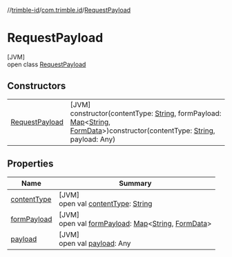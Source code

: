//[trimble-id](../../../index.md)/[com.trimble.id](../index.md)/[RequestPayload](index.md)

# RequestPayload

[JVM]\
open class [RequestPayload](index.md)

## Constructors

| | |
|---|---|
| [RequestPayload](-request-payload.md) | [JVM]<br>constructor(contentType: [String](https://docs.oracle.com/javase/8/docs/api/java/lang/String.html), formPayload: [Map](https://docs.oracle.com/javase/8/docs/api/java/util/Map.html)&lt;[String](https://docs.oracle.com/javase/8/docs/api/java/lang/String.html), [FormData](../-form-data/index.md)&gt;)constructor(contentType: [String](https://docs.oracle.com/javase/8/docs/api/java/lang/String.html), payload: Any) |

## Properties

| Name | Summary |
|---|---|
| [contentType](content-type.md) | [JVM]<br>open val [contentType](content-type.md): [String](https://docs.oracle.com/javase/8/docs/api/java/lang/String.html) |
| [formPayload](form-payload.md) | [JVM]<br>open val [formPayload](form-payload.md): [Map](https://docs.oracle.com/javase/8/docs/api/java/util/Map.html)&lt;[String](https://docs.oracle.com/javase/8/docs/api/java/lang/String.html), [FormData](../-form-data/index.md)&gt; |
| [payload](payload.md) | [JVM]<br>open val [payload](payload.md): Any |
